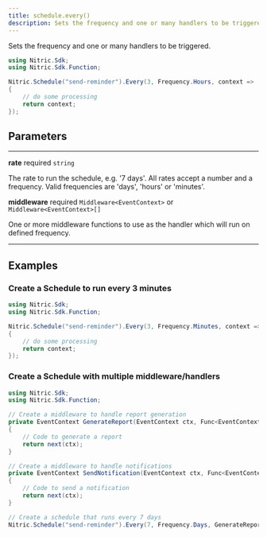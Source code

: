 ```yaml
---
title: schedule.every()
description: Sets the frequency and one or many handlers to be triggered.
---
```


Sets the frequency and one or many handlers to be triggered.

```c#
using Nitric.Sdk;
using Nitric.Sdk.Function;

Nitric.Schedule("send-reminder").Every(3, Frequency.Hours, context =>
{
    // do some processing
    return context;
});
```

## Parameters

---

**rate** required `string`

The rate to run the schedule, e.g. '7 days'. All rates accept a number and a frequency. Valid frequencies are 'days', 'hours' or 'minutes'.

**middleware** required `Middleware<EventContext>` or `Middleware<EventContext>[]`

One or more middleware functions to use as the handler which will run on defined frequency.

---

## Examples

### Create a Schedule to run every 3 minutes

```c#
using Nitric.Sdk;
using Nitric.Sdk.Function;

Nitric.Schedule("send-reminder").Every(3, Frequency.Minutes, context =>
{
    // do some processing
    return context;
});
```

### Create a Schedule with multiple middleware/handlers

```c#
using Nitric.Sdk;
using Nitric.Sdk.Function;

// Create a middleware to handle report generation
private EventContext GenerateReport(EventContext ctx, Func<EventContext, EventContext> next)
{
    // Code to generate a report
    return next(ctx);
}

// Create a middleware to handle notifications
private EventContext SendNotification(EventContext ctx, Func<EventContext, EventContext> next)
{
    // Code to send a notification
    return next(ctx);
}

// Create a schedule that runs every 7 days
Nitric.Schedule("send-reminder").Every(7, Frequency.Days, GenerateReport, SendNotification);
```

